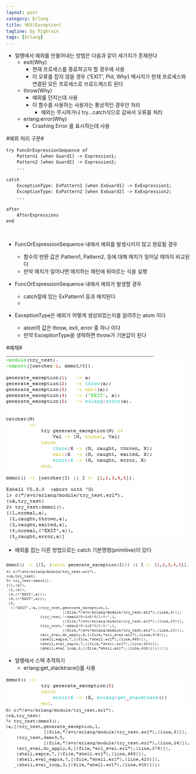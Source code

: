 ```yaml
---
layout: post
category: Erlang
title: 예외(Exception)
tagline: by Pigbrain
tags: [Erlang]
---
```


<!--more-->

* 얼랭에서 예외를 만들어내는 방법은 다음과 같이 세가지가 존재한다  
	* exit(Why)  
		* 현재 프로세스를 종료하고자 할 경우에 사용  
		* 이 오류를 잡지 않을 경우 {'EXIT', Pid, Why} 메시지가 현재 프로세스와 연결된 모든 프로세스로 브로드케스트 된다  
	* throw(Why)  
		* 예외를 던지는데 사용  
		* 이 함수를 사용하는 사용자는 통상적인 경우만 처리  
			* 예외는 무시하거나 try...catch식으로 감싸서 오류를 처리
	* erlang:error(Why)  
		* Crashing Error 를 표시하는데 사용

#예외 처리 구문#  

	try FuncOrExpressionSequence of  
	    Pattern1 [when Guard1] -> Expression1;  
	    Pattern2 [when Guard2] -> Expression2;    
	    ...  

	catch   
	    ExceptionType: ExPattern1 [when ExGuard1] -> ExExpression1;  
	    ExceptionType: ExPattern2 [when ExGuard2] -> ExExpression2;    
	    ...   

	after    
	    AfterExpressions    
	end    

<br>  


* FuncOrExpressionSequence 내에서 예외를 발생시키지 않고 완료될 경우
	* 함수의 반환 값은 Pattern1, Pattern2, 등에 대해 매치가 일어날 때까지 비교된다  
	* 만약 매치가 일어나면 매치하는 패턴에 뒤따르는 식을 실행  
	
* FuncOrExpressionSequence 내에서 예외가 발생할 경우  
	*  catch절에 있는 ExPattern1 등과 매치된다
	*  
* ExceptionType은 예외가 어떻게 생성되었는지를 알려주는 atom 이다  
	* atom의 값은 throw, exit, error 중 하나 이다
	* 만약 ExceptionType을 생략하면 throw가 기본값이 된다

  
#예제#

<img src="/assets/themes/Snail/img/Erlang/Exception/exception1-1.png" alt="">  
<br>
<img src="/assets/themes/Snail/img/Erlang/Exception/exception1-2.png" alt="">  
<br>

* 예외를 잡는 다른 방법으로는 catch 기본명령(primitive)이 있다  
<img src="/assets/themes/Snail/img/Erlang/Exception/exception2-1.png" alt="">  
<br>
<img src="/assets/themes/Snail/img/Erlang/Exception/exception2-2.png" alt="">  
<br> 

* 얼랭에서 스택 추적하기  
	*  erlang:get_stacktrace()를 사용  
<img src="/assets/themes/Snail/img/Erlang/Exception/exception3-1.png" alt="">  
<br>
<img src="/assets/themes/Snail/img/Erlang/Exception/exception3-2.png" alt="">  
<br> 